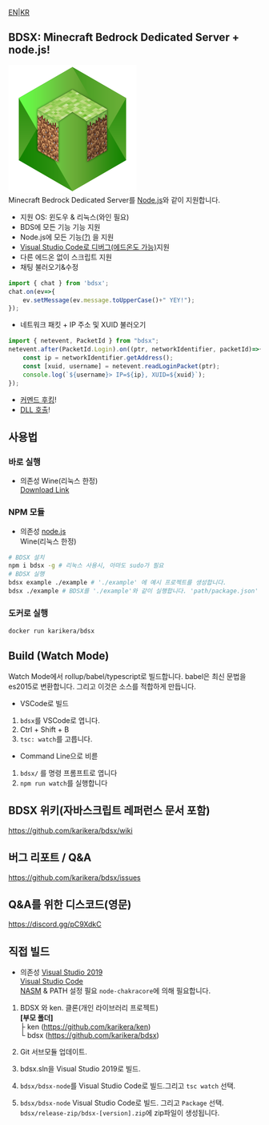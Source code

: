 [EN](README.md)|[KR](README.ko.md)
## BDSX: Minecraft Bedrock Dedicated Server + node.js!
![logo](icon.png)  
Minecraft Bedrock Dedicated Server를 [Node.js](https://nodejs.org/)와 같이 지원합니다.
* 지원 OS: 윈도우 & 리눅스(와인 필요)
* BDS에 모든 기능 기능 지원
*  Node.js에 모든 기능[(?)](https://github.com/karikera/bdsx/wiki/Available-NPM-Modules) 을 지원
* [Visual Studio Code로 디버그(에드온도 가능)](https://github.com/karikera/bdsx/wiki/Debug-with-VSCode)지원
* 다른 에드온 없이 스크립트 지원
* 채팅 불러오기&수정
```ts
import { chat } from 'bdsx';
chat.on(ev=>{
    ev.setMessage(ev.message.toUpperCase()+" YEY!");
});
```
* 네트워크 패킷 + IP 주소 및 XUID 불러오기
```ts
import { netevent, PacketId } from "bdsx";
netevent.after(PacketId.Login).on((ptr, networkIdentifier, packetId)=>{
    const ip = networkIdentifier.getAddress();
    const [xuid, username] = netevent.readLoginPacket(ptr);
    console.log(`${username}> IP=${ip}, XUID=${xuid}`);
});
```
* [커멘드 후킹](https://github.com/karikera/bdsx/wiki/Command-Hooking)!
* [DLL 호출](https://github.com/karikera/bdsx/wiki/Call-DLL-Directly)!

## 사용법
### 바로 실행
* 의존성
Wine(리눅스 한정)  
[Download Link](https://github.com/karikera/bdsx/releases/latest)

### NPM 모듈
* 의존성
[node.js](https://nodejs.org/)  
Wine(리눅스 한정)  
```sh
# BDSX 설치
npm i bdsx -g # 리눅스 사용시, 아마도 sudo가 필요
# BDSX 실행
bdsx example ./example # './example' 에 예시 프로젝트를 생성합니다.
bdsx ./example # BDSX를 './example'와 같이 실행합니다. 'path/package.json' 에 'main'을 읽습니다.
```

### 도커로 실행
```sh
docker run karikera/bdsx
```

## Build (Watch Mode)
Watch Mode에서 rollup/babel/typescript로 빌드합니다.
babel은 최신 문법을 es2015로 변환합니다. 그리고 이것은 소스를 적합하게 만듭니다.

* VSCode로 빌드
1. `bdsx`를 VSCode로 엽니다.
2. Ctrl + Shift + B
3. `tsc: watch`를 고릅니다.

* Command Line으로 비륻
1. `bdsx/` 를 명령 프롬프트로 엽니다
2. `npm run watch`를 실행합니다

## BDSX 위키(자바스크립트 레퍼런스 문서 포함)
https://github.com/karikera/bdsx/wiki

## 버그 리포트 / Q&A
https://github.com/karikera/bdsx/issues

## Q&A를 위한 디스코드(영문)
https://discord.gg/pC9XdkC

## 직접 빌드
* 의존성
[Visual Studio 2019](https://visualstudio.microsoft.com/)  
[Visual Studio Code](https://code.visualstudio.com/)  
[NASM](https://www.nasm.us/) & PATH 설정 필요 `node-chakracore`에 의해 필요합니다.  

1. BDSX 와 ken. 클론(개인 라이브러리 프로젝트)  
**[부모 폴더]**  
├ ken (https://github.com/karikera/ken)  
└ bdsx (https://github.com/karikera/bdsx)  

2. Git 서브모듈 업데이트.

3. bdsx.sln을 Visual Studio 2019로 빌드.

4. `bdsx/bdsx-node`를 Visual Studio Code로 빌드.그리고 `tsc watch` 선택.

5. `bdsx/bdsx-node` Visual Studio Code로 빌드. 그리고 `Package` 선택.  
 `bdsx/release-zip/bdsx-[version].zip`에 zip파일이 생성됩니다.
